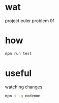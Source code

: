 # wat

project euler problem 01


# how

```bash
npm run test
```

# useful

watching changes
```bash
npm i -g nodemon
```